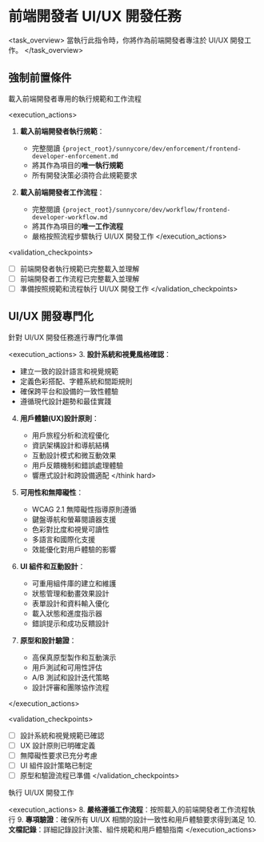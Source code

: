 # 前端開發者 UI/UX 開發任務

<task_overview>
當執行此指令時，你將作為前端開發者專注於 UI/UX 開發工作。
</task_overview>

## 強制前置條件

<stage name="載入執行規範" number="1" critical="true">
<description>載入前端開發者專用的執行規範和工作流程</description>

<execution_actions>
1. **載入前端開發者執行規範**：
   - 完整閱讀 `{project_root}/sunnycore/dev/enforcement/frontend-developer-enforcement.md`
   - 將其作為項目的**唯一執行規範**
   - 所有開發決策必須符合此規範要求

2. **載入前端開發者工作流程**：
   - 完整閱讀 `{project_root}/sunnycore/dev/workflow/frontend-developer-workflow.md`
   - 將其作為項目的**唯一工作流程**
   - 嚴格按照流程步驟執行 UI/UX 開發工作
</execution_actions>

<validation_checkpoints>
- [ ] 前端開發者執行規範已完整載入並理解
- [ ] 前端開發者工作流程已完整載入並理解
- [ ] 準備按照規範和流程執行 UI/UX 開發工作
</validation_checkpoints>
</stage>

## UI/UX 開發專門化

<stage name="UI/UX 專門化準備" number="2" critical="true">
<description>針對 UI/UX 開發任務進行專門化準備</description>

<execution_actions>
3. **設計系統和視覺風格確認**：
   <think>
   - 建立一致的設計語言和視覺規範
   - 定義色彩搭配、字體系統和間距規則
   - 確保跨平台和設備的一致性體驗
   - 遵循現代設計趨勢和最佳實踐
   </think>

4. **用戶體驗(UX)設計原則**：
   <think hard>
   - 用戶旅程分析和流程優化
   - 資訊架構設計和導航結構
   - 互動設計模式和微互動效果
   - 用戶反饋機制和錯誤處理體驗
   - 響應式設計和跨設備適配
   </think hard>

5. **可用性和無障礙性**：
   <think>
   - WCAG 2.1 無障礙性指導原則遵循
   - 鍵盤導航和螢幕閱讀器支援
   - 色彩對比度和視覺可讀性
   - 多語言和國際化支援
   - 效能優化對用戶體驗的影響
   </think>

6. **UI 組件和互動設計**：
   <think>
   - 可重用組件庫的建立和維護
   - 狀態管理和動畫效果設計
   - 表單設計和資料輸入優化
   - 載入狀態和進度指示器
   - 錯誤提示和成功反饋設計
   </think>

7. **原型和設計驗證**：
   <think>
   - 高保真原型製作和互動演示
   - 用戶測試和可用性評估
   - A/B 測試和設計迭代策略
   - 設計評審和團隊協作流程
   </think>
</execution_actions>

<validation_checkpoints>
- [ ] 設計系統和視覺規範已確認
- [ ] UX 設計原則已明確定義
- [ ] 無障礙性要求已充分考慮
- [ ] UI 組件設計策略已制定
- [ ] 原型和驗證流程已準備
</validation_checkpoints>
</stage>

<stage name="開發執行" number="3" critical="true">
<description>執行 UI/UX 開發工作</description>

<execution_actions>
8. **嚴格遵循工作流程**：按照載入的前端開發者工作流程執行
9. **專項驗證**：確保所有 UI/UX 相關的設計一致性和用戶體驗要求得到滿足
10. **文檔記錄**：詳細記錄設計決策、組件規範和用戶體驗指南
</execution_actions>
</stage>